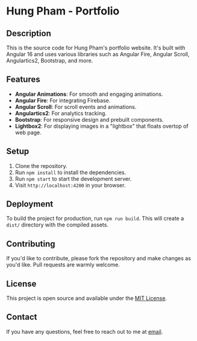 # Hung Pham - Portfolio

## Description

This is the source code for Hung Pham's portfolio website. It's built with Angular 16 and uses various libraries such as Angular Fire, Angular Scroll, Angulartics2, Bootstrap, and more.

## Features

- **Angular Animations**: For smooth and engaging animations.
- **Angular Fire**: For integrating Firebase.
- **Angular Scroll**: For scroll events and animations.
- **Angulartics2**: For analytics tracking.
- **Bootstrap**: For responsive design and prebuilt components.
- **Lightbox2**: For displaying images in a "lightbox" that floats overtop of web page.

## Setup

1. Clone the repository.
2. Run `npm install` to install the dependencies.
3. Run `npm start` to start the development server.
4. Visit `http://localhost:4200` in your browser.

## Deployment

To build the project for production, run `npm run build`. This will create a `dist/` directory with the compiled assets.

## Contributing

If you'd like to contribute, please fork the repository and make changes as you'd like. Pull requests are warmly welcome.

## License

This project is open source and available under the [MIT License](LICENSE).

## Contact

If you have any questions, feel free to reach out to me at [email](mailto:phamhung.pitit@gmail.com).
